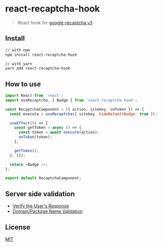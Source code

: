 # react-recaptcha-hook

> React hook for [google-recaptcha v3](https://developers.google.com/recaptcha/docs/v3)

## Install

```sh
// with npm
npm install react-recaptcha-hook

// with yarn
yarn add react-recaptcha-hook
```

## How to use

```javascript
import React from 'react';
import useRecaptcha, { Badge } from 'react-recaptcha-hook';

const RecaptchaComponent = ({ action, sitekey, onToken }) => {
  const execute = useRecaptcha({ sitekey, hideDefaultBadge: true });

  useEffect(() => {
    const getToken = async () => {
      const token = await execute(action);
      onToken(token);
    };

    getToken();
  }, []);

  return <Badge />;
};

export default RecaptchaComponent;
```

## Server side validation

- [Verify the User's Response](https://developers.google.com/recaptcha/docs/verify)
- [Domain/Package Name Validation](https://developers.google.com/recaptcha/docs/domain_validation)

## License

[MIT](LICENSE)
